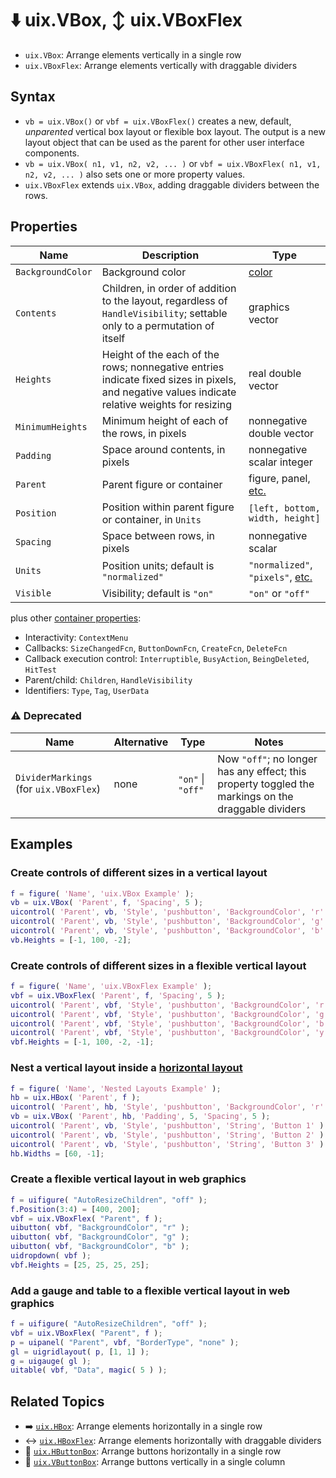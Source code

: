 # :arrow_down: uix.VBox, :arrow_up_down: uix.VBoxFlex

* `uix.VBox`: Arrange elements vertically in a single row
* `uix.VBoxFlex`: Arrange elements vertically with draggable dividers

## Syntax

* `vb = uix.VBox()` or `vbf = uix.VBoxFlex()` creates a new, default, *unparented* vertical box layout or flexible box layout. The output is a new layout object that can be used as the parent for other user interface components.
* `vb = uix.VBox( n1, v1, n2, v2, ... )` or `vbf = uix.VBoxFlex( n1, v1, n2, v2, ... )` also sets one or more property values.
* `uix.VBoxFlex` extends `uix.VBox`, adding draggable dividers between the rows.

## Properties

| Name | Description | Type |
| --- | --- | --- |
| `BackgroundColor` | Background color | [color](https://www.mathworks.com/help/matlab/creating_plots/specify-plot-colors.html) |
| `Contents` | Children, in order of addition to the layout, regardless of `HandleVisibility`; settable only to a permutation of itself | graphics vector |
| `Heights` | Height of the each of the rows; nonnegative entries indicate fixed sizes in pixels, and negative values indicate relative weights for resizing | real double vector |
| `MinimumHeights` | Minimum height of each of the rows, in pixels | nonnegative double vector |
| `Padding` | Space around contents, in pixels | nonnegative scalar integer
| `Parent` | Parent figure or container | figure, panel, [etc.](https://www.mathworks.com/help/matlab/ref/matlab.ui.container.panel-properties.html#mw_e4809363-1f35-4bc7-89f8-36ed9cccb017) |
| `Position` | Position within parent figure or container, in `Units` | `[left, bottom, width, height]`  |
| `Spacing` | Space between rows, in pixels | nonnegative scalar |
| `Units` | Position units; default is `"normalized"` | `"normalized"`, `"pixels"`, [etc.](https://www.mathworks.com/help/matlab/ref/matlab.ui.container.panel-properties.html#bub8wap-1_sep_shared-Position) |
| `Visible` | Visibility; default is `"on"` | `"on"` or `"off"` |

plus other [container properties](https://www.mathworks.com/help/matlab/ref/matlab.ui.container.panel-properties.html):
* Interactivity: `ContextMenu`
* Callbacks: `SizeChangedFcn`, `ButtonDownFcn`, `CreateFcn`, `DeleteFcn`
* Callback execution control: `Interruptible`, `BusyAction`, `BeingDeleted`, `HitTest`
* Parent/child: `Children`, `HandleVisibility`
* Identifiers: `Type`, `Tag`, `UserData`

### :warning: Deprecated

| Name | Alternative | Type | Notes |
| --- | --- | --- | --- |
| `DividerMarkings` (for `uix.VBoxFlex`) | none | `"on"` \| `"off"` | Now `"off"`; no longer has any effect; this property toggled the markings on the draggable dividers |

## Examples

### Create controls of different sizes in a vertical layout

```matlab
f = figure( 'Name', 'uix.VBox Example' );
vb = uix.VBox( 'Parent', f, 'Spacing', 5 );
uicontrol( 'Parent', vb, 'Style', 'pushbutton', 'BackgroundColor', 'r' )
uicontrol( 'Parent', vb, 'Style', 'pushbutton', 'BackgroundColor', 'g' )
uicontrol( 'Parent', vb, 'Style', 'pushbutton', 'BackgroundColor', 'b' )
vb.Heights = [-1, 100, -2];
```

### Create controls of different sizes in a flexible vertical layout

```matlab
f = figure( 'Name', 'uix.VBoxFlex Example' );
vbf = uix.VBoxFlex( 'Parent', f, 'Spacing', 5 );
uicontrol( 'Parent', vbf, 'Style', 'pushbutton', 'BackgroundColor', 'r' )
uicontrol( 'Parent', vbf, 'Style', 'pushbutton', 'BackgroundColor', 'g' )
uicontrol( 'Parent', vbf, 'Style', 'pushbutton', 'BackgroundColor', 'b' )
uicontrol( 'Parent', vbf, 'Style', 'pushbutton', 'BackgroundColor', 'y' )
vbf.Heights = [-1, 100, -2, -1];
```

### Nest a vertical layout inside a [horizontal layout](uixHBox.md)

```matlab
f = figure( 'Name', 'Nested Layouts Example' );
hb = uix.HBox( 'Parent', f );
uicontrol( 'Parent', hb, 'Style', 'pushbutton', 'BackgroundColor', 'r' )
vb = uix.VBox( 'Parent', hb, 'Padding', 5, 'Spacing', 5 );
uicontrol( 'Parent', vb, 'Style', 'pushbutton', 'String', 'Button 1' )
uicontrol( 'Parent', vb, 'Style', 'pushbutton', 'String', 'Button 2' )
uicontrol( 'Parent', vb, 'Style', 'pushbutton', 'String', 'Button 3' )
hb.Widths = [60, -1];
```

### Create a flexible vertical layout in web graphics

```matlab
f = uifigure( "AutoResizeChildren", "off" );
f.Position(3:4) = [400, 200];
vbf = uix.VBoxFlex( "Parent", f );
uibutton( vbf, "BackgroundColor", "r" );
uibutton( vbf, "BackgroundColor", "g" );
uibutton( vbf, "BackgroundColor", "b" );
uidropdown( vbf );
vbf.Heights = [25, 25, 25, 25];
```

### Add a gauge and table to a flexible vertical layout in web graphics

```matlab
f = uifigure( "AutoResizeChildren", "off" );
vbf = uix.VBoxFlex( "Parent", f );
p = uipanel( "Parent", vbf, "BorderType", "none" );
gl = uigridlayout( p, [1, 1] );
g = uigauge( gl );
uitable( vbf, "Data", magic( 5 ) );
```

## Related Topics

* :arrow_right: [`uix.HBox`](uixHBox.md): Arrange elements horizontally in a single row
* :left_right_arrow: [`uix.HBoxFlex`](uixHBox.md): Arrange elements horizontally with draggable dividers
* :traffic_light: [`uix.HButtonBox`](uixHButtonBox.md): Arrange buttons horizontally in a single row
* :vertical_traffic_light: [`uix.VButtonBox`](uixVButtonBox.md): Arrange buttons vertically in a single column